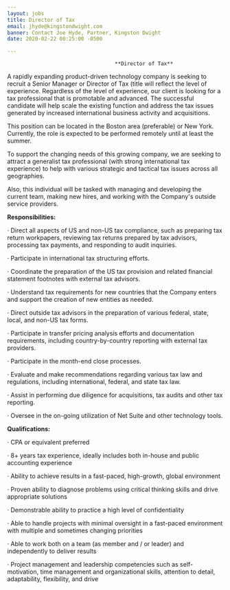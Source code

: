 ```yaml
---
layout: jobs
title: Director of Tax
email: jhyde@kingstondwight.com
banner: Contact Joe Hyde, Partner, Kingston Dwight
date: 2020-02-22 00:25:00 -0500

---
```

                                       **Director of Tax**

A rapidly expanding product-driven technology company is seeking to recruit a Senior Manager or Director of Tax (title will reflect the level of experience. Regardless of the level of experience, our client is looking for a tax professional that is promotable and advanced. The successful candidate will help scale the existing function and address the tax issues generated by increased international business activity and acquisitions.

This position can be located in the Boston area (preferable) or New York. Currently, the role is expected to be performed remotely until at least the summer.

To support the changing needs of this growing company, we are seeking to attract a generalist tax professional (with strong international tax experience) to help with various strategic and tactical tax issues across all geographies.

Also, this individual will be tasked with managing and developing the current team, making new hires, and working with the Company's outside service providers.

**Responsibilities:**

· Direct all aspects of US and non-US tax compliance, such as preparing tax return workpapers, reviewing tax returns prepared by tax advisors, processing tax payments, and responding to audit inquiries.

· Participate in international tax structuring efforts.

· Coordinate the preparation of the US tax provision and related financial statement footnotes with external tax advisors.

· Understand tax requirements for new countries that the Company enters and support the creation of new entities as needed.

· Direct outside tax advisors in the preparation of various federal, state, local, and non-US tax forms.

· Participate in transfer pricing analysis efforts and documentation requirements, including country-by-country reporting with external tax providers.

· Participate in the month-end close processes.

· Evaluate and make recommendations regarding various tax law and regulations, including international, federal, and state tax law.

· Assist in performing due diligence for acquisitions, tax audits and other tax reporting.

· Oversee in the on-going utilization of Net Suite and other technology tools.

**Qualifications:**

· CPA or equivalent preferred

· 8+ years tax experience, ideally includes both in-house and public accounting experience

· Ability to achieve results in a fast-paced, high-growth, global environment

· Proven ability to diagnose problems using critical thinking skills and drive appropriate solutions

· Demonstrable ability to practice a high level of confidentiality

· Able to handle projects with minimal oversight in a fast-paced environment with multiple and sometimes changing priorities

· Able to work both on a team (as member and / or leader) and independently to deliver results

· Project management and leadership competencies such as self-motivation, time management and organizational skills, attention to detail, adaptability, flexibility, and drive